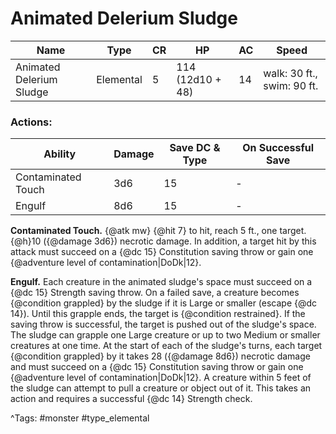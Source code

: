 # Animated Delerium Sludge

| Name | Type | CR | HP | AC | Speed |
|------|------|----|----|----|-------|
| Animated Delerium Sludge | Elemental | 5 | 114 (12d10 + 48) | 14 | walk: 30 ft., swim: 90 ft. |

### Actions:

| Ability | Damage | Save DC & Type | On Successful Save |
|---------|--------|----------------|--------------------|
| Contaminated Touch | 3d6 | 15 | - |
| Engulf | 8d6 | 15 | - |


**Contaminated Touch.** {@atk mw} {@hit 7} to hit, reach 5 ft., one target. {@h}10 ({@damage 3d6}) necrotic damage. In addition, a target hit by this attack must succeed on a {@dc 15} Constitution saving throw or gain one {@adventure level of contamination|DoDk|12}.

**Engulf.** Each creature in the animated sludge's space must succeed on a {@dc 15} Strength saving throw. On a failed save, a creature becomes {@condition grappled} by the sludge if it is Large or smaller (escape {@dc 14}). Until this grapple ends, the target is {@condition restrained}. If the saving throw is successful, the target is pushed out of the sludge's space. The sludge can grapple one Large creature or up to two Medium or smaller creatures at one time. At the start of each of the sludge's turns, each target {@condition grappled} by it takes 28 ({@damage 8d6}) necrotic damage and must succeed on a {@dc 15} Constitution saving throw or gain one {@adventure level of contamination|DoDk|12}. A creature within 5 feet of the sludge can attempt to pull a creature or object out of it. This takes an action and requires a successful {@dc 14} Strength check.

^Tags: #monster #type_elemental